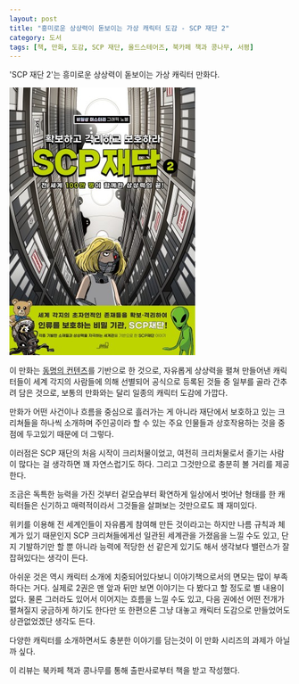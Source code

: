 ```yaml
---
layout: post
title: "흥미로운 상상력이 돋보이는 가상 캐릭터 도감 - SCP 재단 2"
category: 도서
tags: [책, 만화, 도감, SCP 재단, 올드스테어즈, 북카페 책과 콩나무, 서평]
---
```


'SCP 재단 2'는
흥미로운 상상력이 돋보이는 가상 캐릭터 만화다.

![표지](/images/scp-foundation-2-comic-book-h480.jpg)

이 만화는 [동명의 컨텐츠](http://ko.scp-wiki.net/)를 기반으로 한 것으로,
자유롭게 상상력을 펼쳐 만들어낸 캐릭터들이
세계 각지의 사람들에 의해 선별되어 공식으로 등록된 것들 중
일부를 골라 간추려 담은 것으로,
보통의 만화와는 달리 일종의 캐릭터 도감에 가깝다.

만화가 어떤 사건이나 흐름을 중심으로 흘러가는 게 아니라
재단에서 보호하고 있는 크리쳐들을 하나씩 소개하며
주인공이라 할 수 있는 주요 인물들과 상호작용하는 것을 중점에 두고있기 때문에 더 그렇다.

이러점은 SCP 재단의 처음 시작이 크리처물이었고,
여전히 크리처물로서 즐기는 사람이 많다는 걸 생각하면 꽤 자연스럽기도 하다.
그리고 그것만으로 충분히 볼 거리를 제공한다.

조금은 독특한 능력을 가진 것부터
겉모습부터 확연하게 일상에서 벗어난 형태를 한 캐릭터들은
신기하고 매력적이라서 그것들을 살펴보는 것만으로도 꽤 재미있다.

위키를 이용해 전 세계인들이 자유롭게 참여해 만든 것이라고는 하지만
나름 규칙과 체계가 있기 때문인지 SCP 크리쳐들에게선 일관된 세계관을 가졌음을 느낄 수도 있고,
단지 기발하기만 할 뿐 아니라 능력에 적당한 선 같은게 있기도 해서
생각보다 밸런스가 잘 잡혀있다는 생각이 든다.

아쉬운 것은 역시 캐릭터 소개에 치중되어있다보니
이야기책으로서의 면모는 많이 부족하다는 거다.
실제로 2권은 맨 앞과 뒤만 보면 이야기는 다 봤다고 할 정도로 별 내용이 없다.
물론 그러라도 있어서 이어지는 흐름을 느낄 수도 있고,
다음 권에선 어떤 전개가 펼쳐질지 궁금하게 하기도 한다만
또 한편으론 그냥 대놓고 캐릭터 도감으로 만들었어도 상관없었겠단 생각도 든다.

다양한 캐릭터를 소개하면서도 충분한 이야기를 담는것이 이 만화 시리즈의 과제가 아닐까 싶다.



<div class="im im-info">
이 리뷰는 북카페 책과 콩나무를 통해 출판사로부터 책을 받고 작성했다.
</div>
